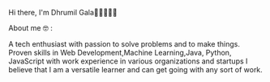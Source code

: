 Hi there, I'm Dhrumil Gala👋🏼👨🏻‍💻


About me 🤓 :

A tech enthusiast with passion to solve problems and to make things. 
Proven skills in Web Development,Machine Learning,Java, Python, JavaScript with work experience in various organizations and startups
I believe that I am a versatile learner and can get going with any sort of work.

